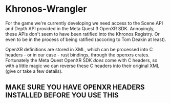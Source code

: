 # Khronos-Wrangler
For the game we're currently developing we need access to the Scene API and Depth API provided in the Meta Quest 3 OpenXR SDK.
Annoyingly, these APIs don't seem to have been ratified into the Khronos Registry. Or even to be in the process of being ratified (accoring to Tom Deakin at least).

OpenXR definitions are stored in XML, which can be processed into C headers - or in our case - rust bindings, through the openxrs crates.
Fortunately the Meta Quest OpenXR SDK *does* come with C headers, so with a little magic we can reverse these C headers into their original XML (give or take a few details).

## MAKE SURE YOU HAVE OPENXR HEADERS INSTALLED BEFORE YOU USE THIS
